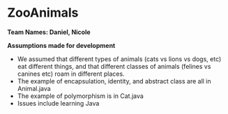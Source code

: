 # ZooAnimals
 
**Team Names: Daniel, Nicole**

**Assumptions made for development**
- We assumed that different types of animals (cats vs lions vs dogs, etc) eat different things, and that different classes of animals (felines vs canines etc) roam in different places.
- The example of encapsulation, identity, and abstract class are all in Animal.java
- The example of polymorphism is in Cat.java
- Issues include learning Java
